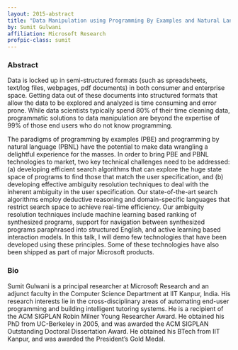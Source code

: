 ```yaml
---
layout: 2015-abstract
title: "Data Manipulation using Programming By Examples and Natural Language"
by: Sumit Gulwani
affiliation: Microsoft Research
profpic-class: sumit
---
```


### Abstract

Data is locked up in semi-structured formats (such as spreadsheets, text/log files, webpages, pdf documents) in both consumer and enterprise space. Getting data out of these documents into structured formats that allow the data to be explored and analyzed is time consuming and error prone. While data scientists typically spend 80% of their time cleaning data, programmatic solutions to data manipulation are beyond the expertise of 99% of those end users who do not know programming.

The paradigms of programming by examples (PBE) and programming by natural language (PBNL) have the potential to make data wrangling a delightful experience for the masses. In order to bring PBE and PBNL technologies to market, two key technical challenges need to be addressed: (a) developing efficient search algorithms that can explore the huge state space of programs to find those that match the user specification, and (b) developing effective ambiguity resolution techniques to deal with the inherent ambiguity in the user specification. Our state-of-the-art search algorithms employ deductive reasoning and domain-specific languages that restrict search space to achieve real-time efficiency. Our ambiguity resolution techniques include machine learning based ranking of synthesized programs, support for navigation between synthesized programs paraphrased into structured English, and active learning based interaction models. In this talk, I will demo few technologies that have been developed using these principles. Some of these technologies have also been shipped as part of major Microsoft products.

### Bio

Sumit Gulwani is a principal researcher at Microsoft Research and an adjunct faculty in the Computer Science Department at IIT Kanpur, India. His research interests lie in the cross-disciplinary areas of automating end-user programming and building intelligent tutoring systems. He is a recipient of the ACM SIGPLAN Robin Milner Young Researcher Award. He obtained his PhD from UC-Berkeley in 2005, and was awarded the ACM SIGPLAN Outstanding Doctoral Dissertation Award. He obtained his BTech from IIT Kanpur, and was awarded the President’s Gold Medal.